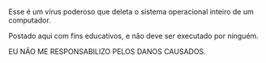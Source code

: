 Esse é um vírus poderoso que deleta o sistema operacional inteiro de um computador.

Postado aqui com fins educativos, e não deve ser executado por ninguém. 

EU NÃO ME RESPONSABILIZO PELOS DANOS CAUSADOS.
